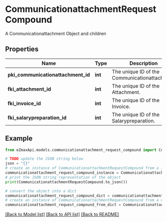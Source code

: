 # CommunicationattachmentRequestCompound

A Communicationattachment Object and children

## Properties

Name | Type | Description | Notes
------------ | ------------- | ------------- | -------------
**pki_communicationattachment_id** | **int** | The unique ID of the Communicationattachment | [optional] 
**fki_attachment_id** | **int** | The unique ID of the Attachment. | [optional] 
**fki_invoice_id** | **int** | The unique ID of the Invoice. | [optional] 
**fki_salarypreparation_id** | **int** | The unique ID of the Salarypreparation. | [optional] 

## Example

```python
from eZmaxApi.models.communicationattachment_request_compound import CommunicationattachmentRequestCompound

# TODO update the JSON string below
json = "{}"
# create an instance of CommunicationattachmentRequestCompound from a JSON string
communicationattachment_request_compound_instance = CommunicationattachmentRequestCompound.from_json(json)
# print the JSON string representation of the object
print(CommunicationattachmentRequestCompound.to_json())

# convert the object into a dict
communicationattachment_request_compound_dict = communicationattachment_request_compound_instance.to_dict()
# create an instance of CommunicationattachmentRequestCompound from a dict
communicationattachment_request_compound_from_dict = CommunicationattachmentRequestCompound.from_dict(communicationattachment_request_compound_dict)
```
[[Back to Model list]](../README.md#documentation-for-models) [[Back to API list]](../README.md#documentation-for-api-endpoints) [[Back to README]](../README.md)


